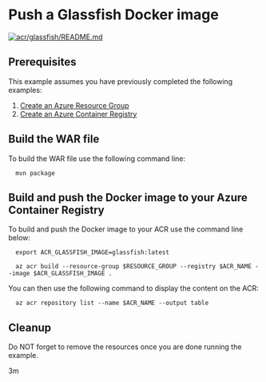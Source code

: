 
# Push a Glassfish Docker image

[![acr/glassfish/README.md](https://github.com/Azure-Samples/java-on-azure-examples/actions/workflows/acr_glassfish_README_md.yml/badge.svg)](https://github.com/Azure-Samples/java-on-azure-examples/actions/workflows/acr_glassfish_README_md.yml)

## Prerequisites

This example assumes you have previously completed the following examples:

1. [Create an Azure Resource Group](../../group/create/README.md)
1. [Create an Azure Container Registry](../create/README.md)

<!-- workflow.cron(0 3 * * 0) -->
<!-- workflow.include(../create/README.md) -->

## Build the WAR file

<!-- workflow.run()

  cd acr/glassfish

  -->

To build the WAR file use the following command line:

```shell
  mvn package
```

## Build and push the Docker image to your Azure Container Registry

To build and push the Docker image to your ACR use the command line below:

```shell
  export ACR_GLASSFISH_IMAGE=glassfish:latest

  az acr build --resource-group $RESOURCE_GROUP --registry $ACR_NAME --image $ACR_GLASSFISH_IMAGE .
```

You can then use the following command to display the content on the ACR:

```shell
  az acr repository list --name $ACR_NAME --output table
```

<!-- workflow.run()

  cd ../..

  -->

<!-- workflow.directOnly()

  export RESULT=$(az acr repository show --name $ACR_NAME --image $ACR_GLASSFISH_IMAGE)
  az group delete --name $RESOURCE_GROUP --yes || true
  if [[ -z $RESULT ]]; then
    echo "Unable to find $ACR_GLASSFISH_IMAGE image"
    exit 1
  fi

  -->

## Cleanup

Do NOT forget to remove the resources once you are done running the example.

3m
